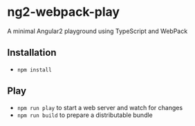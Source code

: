 # ng2-webpack-play

A minimal Angular2 playground using TypeScript and WebPack

## Installation

* `npm install`

## Play

* `npm run play` to start a web server and watch for changes
* `npm run build` to prepare a distributable bundle
